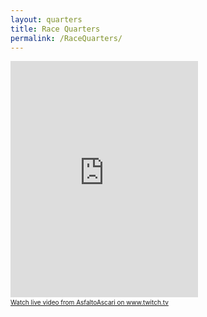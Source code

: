 ```yaml
---
layout: quarters
title: Race Quarters
permalink: /RaceQuarters/
---
```


<iframe src="https://player.twitch.tv/?channel=asfaltoascari" frameborder="0" allowfullscreen="true" scrolling="no" height="378" width:100%></iframe><a href="https://www.twitch.tv/asfaltoascari?tt_content=text_link&tt_medium=live_embed" style="padding:2px 0px 4px; display:block; width:345px; font-weight:normal; font-size:10px; text-decoration:underline;">Watch live video from AsfaltoAscari on www.twitch.tv</a>

<div style="background-image:url('http://corporate.asfaltoascari.com/Images/AsfaltoCorpBackground.png');background-size : cover; background-position: right bottom; width:100%;height :35vw">
	<div class ="option">
		<!--- !--->
	</div>
</div>


